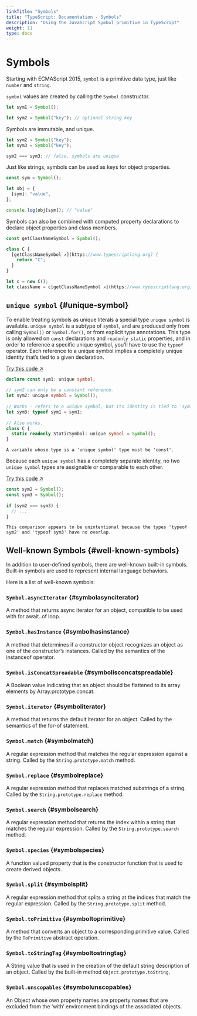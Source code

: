 ```yaml
---
linkTitle: "Symbols"
title: "TypeScript: Documentation - Symbols"
description: "Using the JavaScript Symbol primitive in TypeScript"
weight: 11
type: docs
---
```


# Symbols

Starting with ECMAScript 2015, `symbol` is a primitive data type, just like `number` and `string`.

`symbol` values are created by calling the `Symbol` constructor.

```ts
let sym1 = Symbol();

let sym2 = Symbol("key"); // optional string key
```

Symbols are immutable, and unique.

```ts
let sym2 = Symbol("key");
let sym3 = Symbol("key");

sym2 === sym3; // false, symbols are unique
```

Just like strings, symbols can be used as keys for object properties.

```ts
const sym = Symbol();

let obj = {
  [sym]: "value",
};

console.log(obj[sym]); // "value"
```

Symbols can also be combined with computed property declarations to declare object properties and class members.

```ts
const getClassNameSymbol = Symbol();

class C {
  [getClassNameSymbol ↗](https://www.typescriptlang.org) {
    return "C";
  }
}

let c = new C();
let className = c[getClassNameSymbol ↗](https://www.typescriptlang.org); // "C"
```

## `unique symbol` {#unique-symbol}

To enable treating symbols as unique literals a special type `unique symbol` is available. `unique symbol` is a subtype of `symbol`, and are produced only from calling `Symbol()` or `Symbol.for()`, or from explicit type annotations. This type is only allowed on `const` declarations and `readonly static` properties, and in order to reference a specific unique symbol, you’ll have to use the `typeof` operator. Each reference to a unique symbol implies a completely unique identity that’s tied to a given declaration.

[Try this code ↗](https://www.typescriptlang.org/play#code/PTAEAEFMCdoe2gZwFygIwGYMCYBQATSAYwBsBDaSUIuAO0QBdREBPAWzVQFdaBLARy5VWbAEZwSAbly4QzdtmplaoOiRahRVMtTqNlTSgDMYkWkUgA6XCUhMR2bn0HD24kqAC8oAMpuJABQAlNKyYADqCADWiKAAtKDGMLEMcKA6PAJC8mISADSaXEy8DLG8hLQMJRq8KbyQ+KCpoADkImgt1rb27BioDCwADpBwRjloXuOhcgCCJIhpAO7RiNakZIixAMKgAN64oMwMZFVEiZBk+GoaPsenfrkkTlmuj5MP7sHSAL5AA)

```ts
declare const sym1: unique symbol;
 
// sym2 can only be a constant reference.
let sym2: unique symbol = Symbol();
 
// Works - refers to a unique symbol, but its identity is tied to 'sym1'.
let sym3: typeof sym1 = sym1;
 
// Also works.
class C {
  static readonly StaticSymbol: unique symbol = Symbol();
}
```

```text {filename="Generated error"}
A variable whose type is a 'unique symbol' type must be 'const'.
```

Because each `unique symbol` has a completely separate identity, no two `unique symbol` types are assignable or comparable to each other.

[Try this code ↗](https://www.typescriptlang.org/play#code/PTAEAEFMCdoe2gZwFygEwGYBsB2AUAMZwB2iALqIgJ4C2aoAvKAMq0BGcANgBQCUA3IRLlKtDIxbsufQXgCWAM1DdqdRgyaqMvUAG88oUCFAA6M3gC+QA)

```ts
const sym2 = Symbol();
const sym3 = Symbol();
 
if (sym2 === sym3) {
  // ...
}
```

```text {filename="Generated error"}
This comparison appears to be unintentional because the types 'typeof sym2' and 'typeof sym3' have no overlap.
```

## Well-known Symbols {#well-known-symbols}

In addition to user-defined symbols, there are well-known built-in symbols.
Built-in symbols are used to represent internal language behaviors.

Here is a list of well-known symbols:

### `Symbol.asyncIterator` {#symbolasynciterator}

A method that returns async iterator for an object, compatible to be used with for await..of loop.

### `Symbol.hasInstance` {#symbolhasinstance}

A method that determines if a constructor object recognizes an object as one of the constructor’s instances. Called by the semantics of the instanceof operator.

### `Symbol.isConcatSpreadable` {#symbolisconcatspreadable}

A Boolean value indicating that an object should be flattened to its array elements by Array.prototype.concat.

### `Symbol.iterator` {#symboliterator}

A method that returns the default iterator for an object. Called by the semantics of the for-of statement.

### `Symbol.match` {#symbolmatch}

A regular expression method that matches the regular expression against a string. Called by the `String.prototype.match` method.

### `Symbol.replace` {#symbolreplace}

A regular expression method that replaces matched substrings of a string. Called by the `String.prototype.replace` method.

### `Symbol.search` {#symbolsearch}

A regular expression method that returns the index within a string that matches the regular expression. Called by the `String.prototype.search` method.

### `Symbol.species` {#symbolspecies}

A function valued property that is the constructor function that is used to create derived objects.

### `Symbol.split` {#symbolsplit}

A regular expression method that splits a string at the indices that match the regular expression.
Called by the `String.prototype.split` method.

### `Symbol.toPrimitive` {#symboltoprimitive}

A method that converts an object to a corresponding primitive value.
Called by the `ToPrimitive` abstract operation.

### `Symbol.toStringTag` {#symboltostringtag}

A String value that is used in the creation of the default string description of an object.
Called by the built-in method `Object.prototype.toString`.

### `Symbol.unscopables` {#symbolunscopables}

An Object whose own property names are property names that are excluded from the ‘with’ environment bindings of the associated objects.
